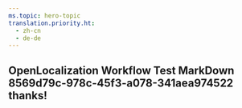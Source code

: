 ```yaml
---
ms.topic: hero-topic
translation.priority.ht: 
  - zh-cn
  - de-de
---
```

## OpenLocalization Workflow Test MarkDown 8569d79c-978c-45f3-a078-341aea974522 thanks!
